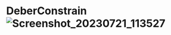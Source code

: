 # DeberConstrain ![Screenshot_20230721_113527](https://github.com/Stevensx/DeberConstrain/assets/136100719/b4054c8f-40dc-4ac9-9cc2-ac1ecb683cb5)

